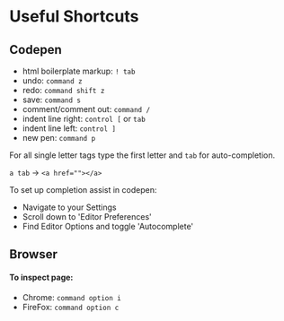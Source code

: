 # Useful Shortcuts

## Codepen
- html boilerplate markup: `! tab` 
- undo: `command z`
- redo: `command shift z`
- save: `command s`
- comment/comment out: `command /`
- indent line right: `control [` or `tab`
- indent line left: `control ]`
- new pen: `command p`

For all single letter tags type the first letter and `tab` for auto-completion. 

`a tab` -> `<a href=""></a>`

To set up completion assist in codepen: 
- Navigate to your Settings
- Scroll down to 'Editor Preferences'
- Find Editor Options and toggle 'Autocomplete'


## Browser

#### To inspect page:
- Chrome: `command option i`
- FireFox: `command option c`